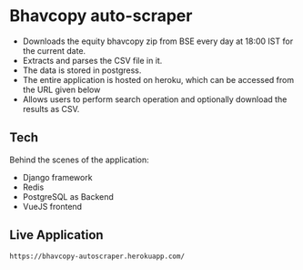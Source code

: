 # Bhavcopy auto-scraper

- Downloads the equity bhavcopy zip from BSE every day at 18:00 IST for the current date.
- Extracts and parses the CSV file in it.
- The data is stored in postgress.
- The entire application is hosted on heroku, which can be accessed from the URL given below 
- Allows users to perform search operation and optionally download the results as CSV.

## Tech

Behind the scenes of the application:

- Django framework
- Redis 
- PostgreSQL as Backend
- VueJS frontend

## Live Application

```sh
https://bhavcopy-autoscraper.herokuapp.com/
```
